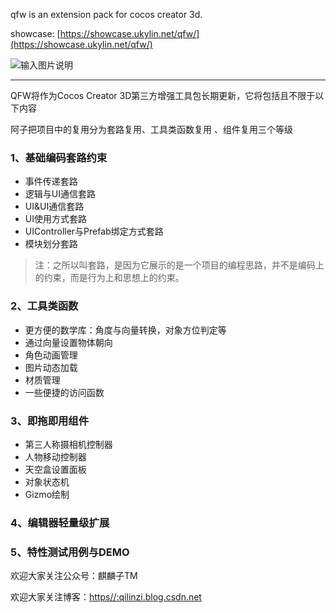 qfw is an extension pack for cocos creator 3d.

showcase: [https://showcase.ukylin.net/qfw/](https://showcase.ukylin.net/qfw/)

![输入图片说明](https://images.gitee.com/uploads/images/2020/0820/223806_e51622b6_1609936.png "屏幕截图.png")

---
QFW将作为Cocos Creator 3D第三方增强工具包长期更新，它将包括且不限于以下内容

阿子把项目中的复用分为套路复用、工具类函数复用 、组件复用三个等级

### 1、基础编码套路约束

- 事件传递套路
- 逻辑与UI通信套路
- UI&UI通信套路
- UI使用方式套路
- UIController与Prefab绑定方式套路
- 模块划分套路
> 注：之所以叫套路，是因为它展示的是一个项目的编程思路，并不是编码上的约束，而是行为上和思想上的约束。

### 2、工具类函数

- 更方便的数学库：角度与向量转换，对象方位判定等
- 通过向量设置物体朝向
- 角色动画管理
- 图片动态加载
- 材质管理
- 一些便捷的访问函数

### 3、即拖即用组件

- 第三人称摄相机控制器
- 人物移动控制器
- 天空盒设置面板
- 对象状态机
- Gizmo绘制

### 4、编辑器轻量级扩展

### 5、特性测试用例与DEMO


欢迎大家关注公众号：麒麟子TM

欢迎大家关注博客：[https//:qilinzi.blog.csdn.net](https//:qilinzi.blog.csdn.net)